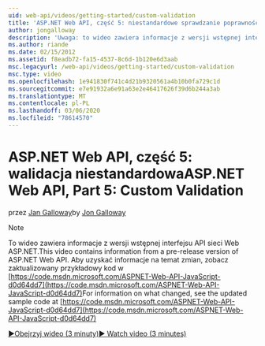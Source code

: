 ```yaml
---
uid: web-api/videos/getting-started/custom-validation
title: 'ASP.NET Web API, część 5: niestandardowe sprawdzanie poprawności | Microsoft Docs'
author: jongalloway
description: 'Uwaga: to wideo zawiera informacje z wersji wstępnej interfejsu API sieci Web ASP.NET'
ms.author: riande
ms.date: 02/15/2012
ms.assetid: f8eadb72-fa15-4537-8c6d-1b120e6d3aab
msc.legacyurl: /web-api/videos/getting-started/custom-validation
msc.type: video
ms.openlocfilehash: 1e941830f741c4d21b9320561a4b10b0fa729c1d
ms.sourcegitcommit: e7e91932a6e91a63e2e46417626f39d6b244a3ab
ms.translationtype: MT
ms.contentlocale: pl-PL
ms.lasthandoff: 03/06/2020
ms.locfileid: "78614570"
---
```

# <a name="aspnet-web-api-part-5-custom-validation"></a><span data-ttu-id="43721-103">ASP.NET Web API, część 5: walidacja niestandardowa</span><span class="sxs-lookup"><span data-stu-id="43721-103">ASP.NET Web API, Part 5: Custom Validation</span></span>

<span data-ttu-id="43721-104">przez [Jan Galloway](https://github.com/jongalloway)</span><span class="sxs-lookup"><span data-stu-id="43721-104">by [Jon Galloway](https://github.com/jongalloway)</span></span>

> [!NOTE]
> <span data-ttu-id="43721-105">To wideo zawiera informacje z wersji wstępnej interfejsu API sieci Web ASP.NET.</span><span class="sxs-lookup"><span data-stu-id="43721-105">This video contains information from a pre-release version of ASP.NET Web API.</span></span> <span data-ttu-id="43721-106">Aby uzyskać informacje na temat zmian, zobacz zaktualizowany przykładowy kod w [https://code.msdn.microsoft.com/ASPNET-Web-API-JavaScript-d0d64dd7](https://code.msdn.microsoft.com/ASPNET-Web-API-JavaScript-d0d64dd7)</span><span class="sxs-lookup"><span data-stu-id="43721-106">For information on what changed, see the updated sample code at [https://code.msdn.microsoft.com/ASPNET-Web-API-JavaScript-d0d64dd7](https://code.msdn.microsoft.com/ASPNET-Web-API-JavaScript-d0d64dd7)</span></span>

[<span data-ttu-id="43721-107">&#9654;Obejrzyj wideo (3 minuty)</span><span class="sxs-lookup"><span data-stu-id="43721-107">&#9654; Watch video (3 minutes)</span></span>](https://channel9.msdn.com/Blogs/ASP-NET-Site-Videos/custom-validation)
